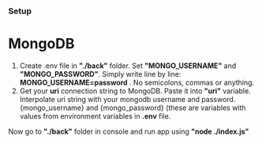 ### Setup
# MongoDB 
1. Create .env file in **"./back"** folder. Set **"MONGO_USERNAME"** and **"MONGO_PASSWORD"**. Simply write line by line:  **MONGO_USERNAME=password** . No semicolons, commas or anything.
2. Get your **uri** connection string to MongoDB. Paste it into **"uri"** variable. Interpolate uri string with your mongodb username and password. {mongo_username} and {mongo_password} (these are variables with values from environment variables in **.env** file.


Now go to **"./back"** folder in console and run app using **"node ./index.js"**
